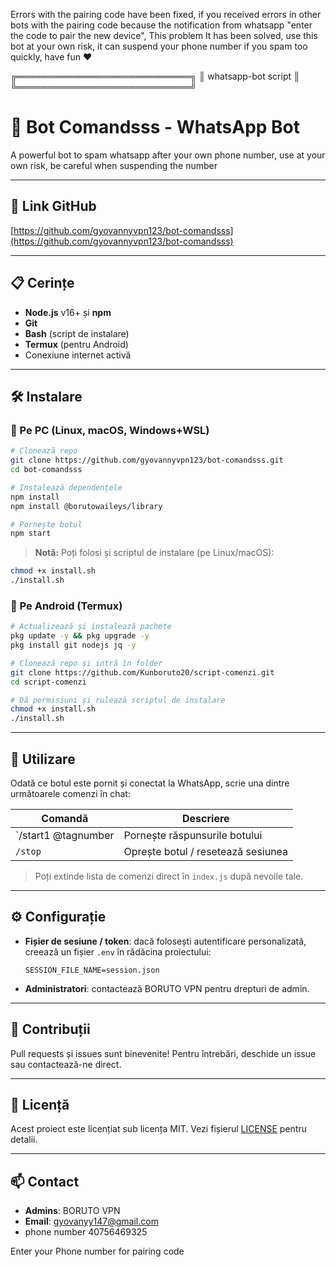 
Errors with the pairing code have been fixed, if you received errors in other bots with the pairing code because the notification from whatsapp "enter the code to pair the new device", This problem It has been solved, use this bot at your own risk, it can suspend your phone number if you spam too quickly, have fun ❤️

╔════════════════════════════╗
║      whatsapp-bot script   ║
╚════════════════════════════╝

# 🦖 Bot Comandsss - WhatsApp Bot

A powerful bot to spam whatsapp after your own phone number, use at your own risk, be careful when suspending the number

---

## 🚀 Link GitHub

[https://github.com/gyovannyvpn123/bot-comandsss](https://github.com/gyovannyvpn123/bot-comandsss)

---

## 📋 Cerințe

- **Node.js** v16+ și **npm**
- **Git**
- **Bash** (script de instalare)
- **Termux** (pentru Android)
- Conexiune internet activă

---

## 🛠️ Instalare

### 🔹 Pe PC (Linux, macOS, Windows+WSL)
```bash
# Clonează repo
git clone https://github.com/gyovannyvpn123/bot-comandsss.git
cd bot-comandsss

# Instalează dependențele
npm install
npm install @borutowaileys/library

# Pornește botul
npm start
```

> **Notă:** Poți folosi și scriptul de instalare (pe Linux/macOS):
```bash
chmod +x install.sh
./install.sh
```

### 🔹 Pe Android (Termux)
```bash
# Actualizează și instalează pachete
pkg update -y && pkg upgrade -y
pkg install git nodejs jq -y

# Clonează repo și intră în folder
git clone https://github.com/Kunboruto20/script-comenzi.git
cd script-comenzi

# Dă permisiuni și rulează scriptul de instalare
chmod +x install.sh
./install.sh
```

---

## 🤖 Utilizare

Odată ce botul este pornit și conectat la WhatsApp, scrie una dintre următoarele comenzi în chat:

| Comandă        | Descriere                                 |
| -------------- | ----------------------------------------- |
| `/start1 @tagnumber      | Pornește răspunsurile botului             |
| `/stop`        | Oprește botul / resetează sesiunea        |

> Poți extinde lista de comenzi direct în `index.js` după nevoile tale.

---

## ⚙️ Configurație

- **Fișier de sesiune / token**: dacă folosești autentificare personalizată, creează un fișier `.env` în rădăcina proiectului:
  ```
  SESSION_FILE_NAME=session.json
  ```
- **Administratori**: contactează BORUTO VPN pentru drepturi de admin.

---

## 🤝 Contribuții

Pull requests și issues sunt binevenite! Pentru întrebări, deschide un issue sau contactează-ne direct.

---

## 📄 Licență

Acest proiect este licențiat sub licența MIT. Vezi fișierul [LICENSE](LICENSE) pentru detalii.

---

## 📫 Contact

- **Admins**: BORUTO VPN
- **Email**: gyovanyy147@gmail.com
- phone number 40756469325


Enter your Phone number for pairing code

